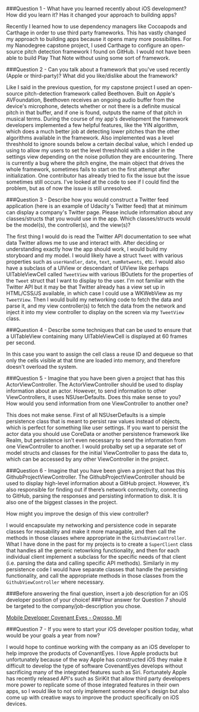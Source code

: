 ###Question 1 - What have you learned recently about iOS development? How did you learn it? Has it changed your approach to building apps?

Recently I learned how to use dependency managers like Cocoapods and Carthage in order to use third party frameworks. This has vastly changed my approach to building apps because it opens many more possibilites. For my Nanodegree capstone project, I used Carthage to configure an open-source pitch detection framework I found on GitHub. I would not have been able to build Play That Note without using some sort of framework.

###Question 2 - Can you talk about a framework that you've used recently (Apple or third-party)? What did you like/dislike about the framework?

Like I said in the previous question, for my capstone project I used an open-source pitch-detection framework called Beethoven. Built on Apple's AVFoundation, Beethoven receives an ongoing audio buffer from the device's microphone, detects whether or not there is a definite musical pitch in that buffer, and if one is found, outputs the name of that pitch in musical terms. During the course of my app's development the framework developers implemented a few helpful features, like the YIN algorithm, which does a much better job at detecting lower pitches than the other algorithms available in the framework. Also implemented was a level threshhold to ignore sounds below a certain decibal value, which I ended up using to allow my users to set the level threshhold with a slider in the settings view depending on the noise pollution they are encountering. There is currently a bug where the pitch engine, the main object that drives the whole framework, sometimes fails to start on the first attempt after initialization. One contributor has already tried to fix the issue but the issue sometimes still occurs. I've looked at the code to see if I could find the problem, but as of now the issue is still unresolved.

###Question 3 - Describe how you would construct a Twitter feed application (here is an example of Udacity's Twitter feed) that at minimum can display a company's Twitter page. Please include information about any classes/structs that you would use in the app. Which classes/structs would be the model(s), the controller(s), and the view(s)?

The first thing I would do is read the Twitter API documentation to see what data Twitter allows me to use and interact with. After deciding or understanding exactly how the app should work, I would build my storyboard and my model. I would likely have a struct `Tweet` with various properties such as `userHandler`, `date`, `text`, `numRetweets`, etc. I would also have a subclass of a UIView or descendant of UIView like perhaps UITableViewCell called `TweetView` with various IBOutlets for the properties of the `Tweet` struct that I want to display to the user. I'm not familiar with the Twitter API but it may be that Twitter already has a view set up in HTML/CSS/JS available, in which case I could use a WKWebView as my `TweetView`. Then I would build my networking code to fetch the data and parse it, and my view controller(s) to fetch the data from the network and inject it into my view controller to display on the screen via my `TweetView` class.

###Question 4 - Describe some techniques that can be used to ensure that a UITableView containing many UITableViewCell is displayed at 60 frames per second.

In this case you want to assign the cell class a reuse ID and dequeue so that only the cells visible at that time are loaded into memory, and therefore doesn't overload the system.

###Question 5 - Imagine that you have been given a project that has this ActorViewController. The ActorViewController should be used to display information about an actor. However, to send information to other ViewControllers, it uses NSUserDefaults. Does this make sense to you? How would you send information from one ViewController to another one?

This does not make sense. First of all NSUserDefaults is a simple persistence class that is meant to persist raw values instead of objects, which is perfect for something like user settings. If you want to persist the actor data you should use CoreData or another persistence framework like Realm, but persistence isn't even necessary to send the information from one ViewController to another. I would probalby set up a separate set of model structs and classes for the initial ViewController to pass the data to, which can be accessed by any other ViewController in the project. 

###Question 6 - Imagine that you have been given a project that has this GithubProjectViewController. The GithubProjectViewController should be used to display high-level information about a GitHub project. However, it’s also responsible for finding out if there’s network connectivity, connecting to GitHub, parsing the responses and persisting information to disk. It is also one of the biggest classes in the project.

How might you improve the design of this view controller?

I would encapsulate my networking and persistence code in separate classes for reusability and make it more managable, and then call the methods in those classes where appropriate in the `GithubViewController`. What I have done in the past for my projects is to create a `SuperClient` class that handles all the generic netowrking functionality, and then for each individual client implement a subclass for the specific needs of that client (i.e. parsing the data and calling specific API methods). Similarly in my persistence code I would have separate classes that handle the persisting functionality, and call the appropriate methods in those classes from the `GithubViewController` where necessary.

###Before answering the final question, insert a job description for an iOS developer position of your choice!
###Your answer for Question 7 should be targeted to the company/job-description you chose.

[Mobile Developer 
Covenant Eyes - Owosso, MI ](https://goo.gl/MHP1CQ)

###Question 7 - If you were to start your iOS developer position today, what would be your goals a year from now?

I would hope to continue working with the company as an iOS developer to help improve the products of CovenantEyes. I love Apple products but unfortunately because of the way Apple has constructed iOS they make it difficult to develop the type of software CovenantEyes develops without sacrificing many of the integrated features such as Siri. Fortunately Apple has recently released API's such as SiriKit that allow third party developers more power to replicate some of those integrated features in their own apps, so I would like to not only implement someone else's design but also come up with creative ways to improve the product specifically on iOS devices.